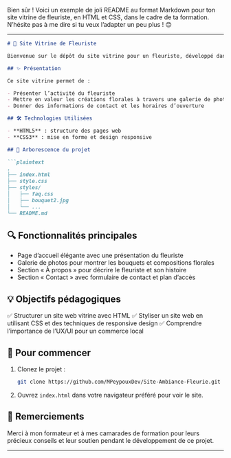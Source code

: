 Bien sûr ! Voici un exemple de joli README au format Markdown pour ton site vitrine de fleuriste, en HTML et CSS, dans le cadre de ta formation. N’hésite pas à me dire si tu veux l’adapter un peu plus ! 😊

---

````markdown
# 🌸 Site Vitrine de Fleuriste

Bienvenue sur le dépôt du site vitrine pour un fleuriste, développé dans le cadre de ma formation. Ce projet a pour but de mettre en pratique mes compétences en **HTML** et **CSS**, tout en créant une expérience utilisateur agréable et esthétique.

## ✨ Présentation

Ce site vitrine permet de :

- Présenter l’activité du fleuriste
- Mettre en valeur les créations florales à travers une galerie de photos
- Donner des informations de contact et les horaires d’ouverture

## 🛠️ Technologies Utilisées

- **HTML5** : structure des pages web
- **CSS3** : mise en forme et design responsive

## 📁 Arborescence du projet

```plaintext
.
├── index.html
├── style.css
├── styles/
│   ├── faq.css
│   ├── bouquet2.jpg
│   └── ...
└── README.md
````

## 🔍 Fonctionnalités principales

* Page d’accueil élégante avec une présentation du fleuriste
* Galerie de photos pour montrer les bouquets et compositions florales
* Section « À propos » pour décrire le fleuriste et son histoire
* Section « Contact » avec formulaire de contact et plan d’accès

## 💡 Objectifs pédagogiques

✅ Structurer un site web vitrine avec HTML
✅ Styliser un site web en utilisant CSS et des techniques de responsive design
✅ Comprendre l’importance de l’UX/UI pour un commerce local

## 🚀 Pour commencer

1. Clonez le projet :

   ```bash
   git clone https://github.com/MPeypouxDev/Site-Ambiance-Fleurie.git
   ```
2. Ouvrez `index.html` dans votre navigateur préféré pour voir le site.

## 🙌 Remerciements

Merci à mon formateur et à mes camarades de formation pour leurs précieux conseils et leur soutien pendant le développement de ce projet.

---


